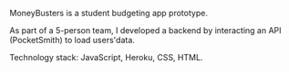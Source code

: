 MoneyBusters is a student budgeting app prototype.

As part of a 5-person team, I developed a backend by interacting an API (PocketSmith) to load users'data. 

Technology stack: JavaScript, Heroku, CSS, HTML.
